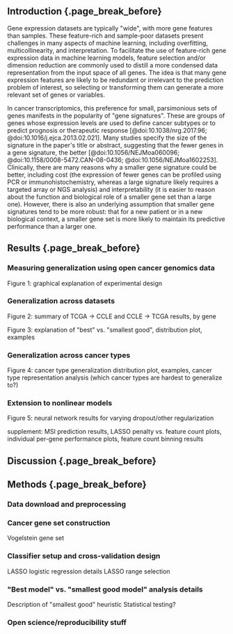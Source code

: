 ## Introduction {.page_break_before}

Gene expression datasets are typically "wide", with more gene features than samples.
These feature-rich and sample-poor datasets present challenges in many aspects of machine learning, including overfitting, multicollinearity, and interpretation.
To facilitate the use of feature-rich gene expression data in machine learning models, feature selection and/or dimension reduction are commonly used to distill a more condensed data representation from the input space of all genes.
The idea is that many gene expression features are likely to be redundant or irrelevant to the prediction problem of interest, so selecting or transforming them can generate a more relevant set of genes or variables.

In cancer transcriptomics, this preference for small, parsimonious sets of genes manifests in the popularity of "gene signatures".
These are groups of genes whose expression levels are used to define cancer subtypes or to predict prognosis or therapeutic response [@doi:10.1038/nrg.2017.96; @doi:10.1016/j.ejca.2013.02.021].
Many studies specify the size of the signature in the paper's title or abstract, suggesting that the fewer genes in a gene signature, the better [@doi:10.1056/NEJMoa060096; @doi:10.1158/0008-5472.CAN-08-0436; @doi:10.1056/NEJMoa1602253].
Clinically, there are many reasons why a smaller gene signature could be better, including cost (the expression of fewer genes can be profiled using PCR or immunohistochemistry, whereas a large signature likely requires a targeted array or NGS analysis) and interpretability (it is easier to reason about the function and biological role of a smaller gene set than a large one).
However, there is also an underlying assumption that smaller gene signatures tend to be more robust: that for a new patient or in a new biological context, a smaller gene set is more likely to maintain its predictive performance than a larger one.



## Results {.page_break_before}

### Measuring generalization using open cancer genomics data

Figure 1: graphical explanation of experimental design

### Generalization across datasets

Figure 2: summary of TCGA -> CCLE and CCLE -> TCGA results, by gene

Figure 3: explanation of "best" vs. "smallest good", distribution plot, examples

### Generalization across cancer types

Figure 4: cancer type generalization distribution plot, examples, cancer type representation analysis (which cancer types are hardest to generalize to?)

### Extension to nonlinear models

Figure 5: neural network results for varying dropout/other regularization

supplement: MSI prediction results, LASSO penalty vs. feature count plots, individual per-gene performance plots, feature count binning results


## Discussion {.page_break_before}


## Methods {.page_break_before}

### Data download and preprocessing

### Cancer gene set construction

Vogelstein gene set

### Classifier setup and cross-validation design

LASSO logistic regression details
LASSO range selection

### "Best model" vs. "smallest good model" analysis details

Description of "smallest good" heuristic
Statistical testing?

### Open science/reproducibility stuff
